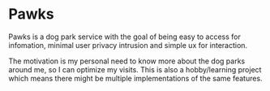 # Pawks

Pawks is a dog park service with the goal of being easy to access for infomation, minimal user privacy intrusion and simple ux for interaction.

The motivation is my personal need to know more about the dog parks around me, so I can optimize my visits. This is also a hobby/learning project which means there might be multiple implementations of the same features.
